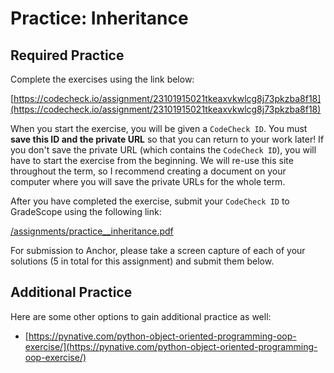 <!--meta exposure: initial -->
<!--meta assessmentFormat: ProblemSet -->
<!--meta submissionVia: CodeCheck -->
<!--meta instructionType: specific -->
<!--meta submissionFormatFlexibility: no -->
<!--meta submissionTopicFlexibility: no -->
<!--meta rubricAvailable: yes -->
<!--meta rubricShared: yes -->
<!--meta groupWork: no -->
<!--meta automatedGrading: 100 -->
<!--meta studentInstructionsLink: https://codecheck.io/assignment/23101915021tkeaxvkwlcg8j73pkzba8f18 -->
<!--meta topics: inheritance -->

# Practice: Inheritance

## Required Practice

Complete the exercises using the link below:

[https://codecheck.io/assignment/23101915021tkeaxvkwlcg8j73pkzba8f18](https://codecheck.io/assignment/23101915021tkeaxvkwlcg8j73pkzba8f18)

When you start the exercise, you will be given a `CodeCheck ID`.  You must **save this ID and the private URL** so that you can return to your work later!  If you don't save the private URL (which contains the `CodeCheck ID`), you will have to start the exercise from the beginning.  We will re-use this site throughout the term, so I recommend creating a document on your computer where you will save the private URLs for the whole term.

After you have completed the exercise, submit your `CodeCheck ID` to GradeScope using the following link:

[/assignments/practice__inheritance.pdf](/assignments/practice__inheritance.pdf)

For submission to Anchor, please take a screen capture of each of your solutions (5 in total for this assignment) and submit them below.  

## Additional Practice

Here are some other options to gain additional practice as well:

* [https://pynative.com/python-object-oriented-programming-oop-exercise/](https://pynative.com/python-object-oriented-programming-oop-exercise/)
